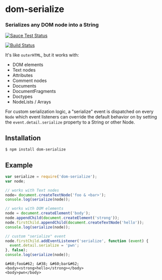 dom-serialize
=============
### Serializes any DOM node into a String

[![Sauce Test Status](https://saucelabs.com/browser-matrix/dom-serialize.svg)](https://saucelabs.com/u/dom-serialize)

[![Build Status](https://travis-ci.org/webmodules/dom-serialize.svg?branch=master)](https://travis-ci.org/webmodules/dom-serialize)

It's like `outerHTML`, but it works with:

 * DOM elements
 * Text nodes
 * Attributes
 * Comment nodes
 * Documents
 * DocumentFragments
 * Doctypes
 * NodeLists / Arrays

For custom serialization logic, a "serialize" event is dispatched on
every `Node` which event listeners can override the default behavior on by
setting the `event.detail.serialize` property to a String or other Node.


Installation
------------

``` bash
$ npm install dom-serialize
```


Example
-------

``` js
var serialize = require('dom-serialize');
var node;

// works with Text nodes
node= document.createTextNode('foo & <bar>');
console.log(serialize(node));

// works with DOM elements
node = document.createElement('body');
node.appendChild(document.createElement('strong'));
node.firstChild.appendChild(document.createTextNode('hello'));
console.log(serialize(node));

// custom "serialize" event
node.firstChild.addEventListener('serialize', function (event) {
  event.detail.serialize = 'pwn';
}, false);
console.log(serialize(node));
```

```
&#60;foo&#62; &#38; &#60;bar&#62;
<body><strong>hello</strong></body>
<body>pwn</body>
```
